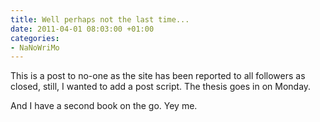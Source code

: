 ```yaml
---
title: Well perhaps not the last time...
date: 2011-04-01 08:03:00 +01:00
categories:
- NaNoWriMo
---
```


This is a post to no-one as the site has been reported to all followers as closed, still, I wanted to add a post script. The thesis goes in on Monday.

And I have a second book on the go. Yey me.
